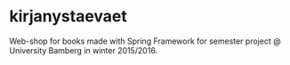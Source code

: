 #  kirjanystaevaet

Web-shop for books made with Spring Framework for semester project @ University Bamberg in winter 2015/2016.
